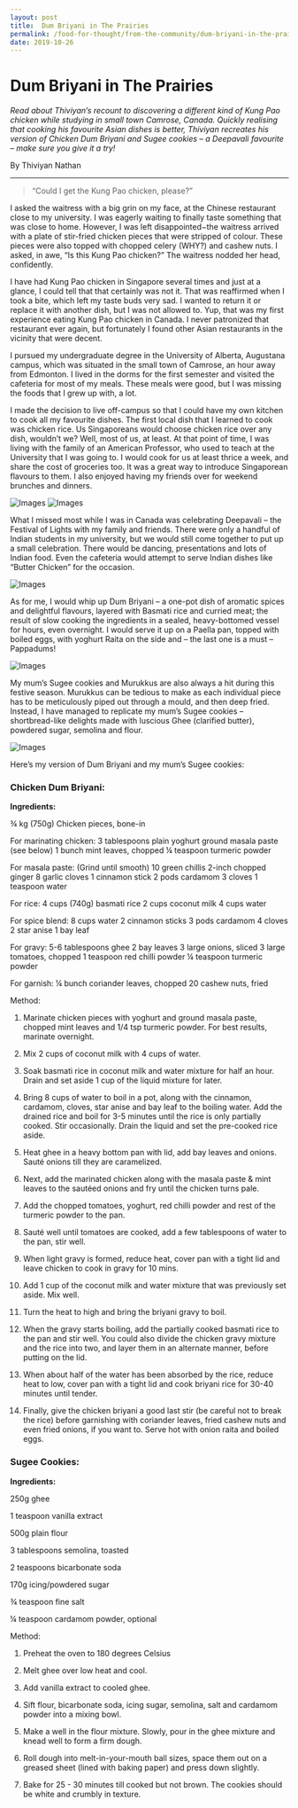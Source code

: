 ```yaml
---
layout: post
title:  Dum Briyani in The Prairies
permalink: /food-for-thought/from-the-community/dum-briyani-in-the-prairies
date: 2019-10-26
---
```

# Dum Briyani in The Prairies


*Read about Thiviyan’s recount to discovering a different kind of Kung Pao chicken while studying in small town Camrose, Canada. Quickly realising that cooking his favourite Asian dishes is better, Thiviyan recreates his version of Chicken Dum Briyani and Sugee cookies – a Deepavali favourite – make sure you give it a try!*

By Thiviyan Nathan

---

>“Could I get the Kung Pao chicken, please?” 

I asked the waitress with a big grin on my face, at the Chinese restaurant close to my university. I was eagerly waiting to finally taste something that was close to home. However, I was left disappointed−the waitress arrived with a plate of stir-fried chicken pieces that were stripped of colour. These pieces were also topped with chopped celery (WHY?) and cashew nuts. I asked, in awe, “Is this Kung Pao chicken?” The waitress nodded her head, confidently.

I have had Kung Pao chicken in Singapore several times and just at a glance, I could tell that that certainly was not it. That was reaffirmed when I took a bite, which left my taste buds very sad. I wanted to return it or replace it with another dish, but I was not allowed to. Yup, that was my first experience eating Kung Pao chicken in Canada. I never patronized that restaurant ever again, but fortunately I found other Asian restaurants in the vicinity that were decent.

I pursued my undergraduate degree in the University of Alberta, Augustana campus, which was situated in the small town of Camrose, an hour away from Edmonton. I lived in the dorms for the first semester and visited the cafeteria for most of my meals. These meals were good, but I was missing the foods that I grew up with, a lot.

I made the decision to live off-campus so that I could have my own kitchen to cook all my favourite dishes. The first local dish that I learned to cook was chicken rice. Us Singaporeans would choose chicken rice over any dish, wouldn’t we? Well, most of us, at least. At that point of time, I was living with the family of an American Professor, who used to teach at the University that I was going to. I would cook for us at least thrice a week, and share the cost of groceries too. It was a great way to introduce Singaporean flavours to them. I also enjoyed having my friends over for weekend brunches and dinners.

![Images](/images/stories/2019/dum-briyani-in-the-prairies-1.jpg)
![Images](/images/stories/2019/dum-briyani-in-the-prairies2.jpg)

What I missed most while I was in Canada was celebrating Deepavali – the Festival of Lights with my family and friends. There were only a handful of Indian students in my university, but we would still come together to put up a small celebration. There would be dancing, presentations and lots of Indian food. Even the cafeteria would attempt to serve Indian dishes like “Butter Chicken” for the occasion.

![Images](/images/stories/2019/dum-briyani-in-the-prairies3.jpg)

As for me, I would whip up Dum Briyani – a one-pot dish of aromatic spices and delightful flavours, layered with Basmati rice and curried meat; the result of slow cooking the ingredients in a sealed, heavy-bottomed vessel for hours, even overnight. I would serve it up on a Paella pan, topped with boiled eggs, with yoghurt Raita on the side and – the last one is a must – Pappadums!

![Images](/images/stories/2019/dum-briyani-in-the-prairies-4.jpg)

My mum’s Sugee cookies and Murukkus are also always a hit during this festive season. Murukkus can be tedious to make as each individual piece has to be meticulously piped out through a mould, and then deep fried. Instead, I have managed to replicate my mum’s Sugee cookies – shortbread-like delights made with luscious Ghee (clarified butter), powdered sugar, semolina and flour.

![Images](/images/stories/2019/dum-briyani-in-the-prairies-5.jpg)

Here’s my version of Dum Briyani and my mum’s Sugee cookies:

### Chicken Dum Briyani:

**Ingredients:**

¾ kg (750g) Chicken pieces, bone-in

For marinating chicken:
3 tablespoons plain yoghurt
ground masala paste (see below)
1 bunch mint leaves, chopped
¼ teaspoon turmeric powder

For masala paste:
(Grind until smooth)
10 green chillis
2-inch chopped ginger
8 garlic cloves
1 cinnamon stick
2 pods cardamom
3 cloves
1 teaspoon water

For rice:
4 cups (740g) basmati rice
2 cups coconut milk
4 cups water

For spice blend:
8 cups water
2 cinnamon sticks
3 pods cardamom
4 cloves
2 star anise
1 bay leaf

For gravy:
5-6 tablespoons ghee
2 bay leaves
3 large onions, sliced
3 large tomatoes, chopped
1 teaspoon red chilli powder
¼ teaspoon turmeric powder

For garnish:
¼ bunch coriander leaves, chopped
20 cashew nuts, fried


Method:
1. Marinate chicken pieces with yoghurt and ground masala paste, chopped mint leaves and 1/4 tsp turmeric powder. For best results, marinate overnight.
2. Mix 2 cups of coconut milk with 4 cups of water.
3. Soak basmati rice in coconut milk and water mixture for half an hour. Drain and set aside 1 cup of the liquid mixture for later.

4. Bring 8 cups of water to boil in a pot, along with the cinnamon, cardamom, cloves, star anise and bay leaf to the boiling water. Add the drained rice and boil for 3-5 minutes until the rice is only partially cooked. Stir occasionally. Drain the liquid and set the pre-cooked rice aside.
5. Heat ghee in a heavy bottom pan with lid, add bay leaves and onions. Sauté onions till they are caramelized.
6. Next, add the marinated chicken along with the masala paste & mint leaves to the sautéed onions and fry until the chicken turns pale.
7. Add the chopped tomatoes, yoghurt, red chilli powder and rest of the turmeric powder to the pan.
8. Sauté well until tomatoes are cooked, add a few tablespoons of water to the pan, stir well.
9. When light gravy is formed, reduce heat, cover pan with a tight lid and leave chicken to cook in gravy for 10 mins.

10. Add 1 cup of the coconut milk and water mixture that was previously set aside. Mix well.
11. Turn the heat to high and bring the briyani gravy to boil.
12. When the gravy starts boiling, add the partially cooked basmati rice to the pan and stir well. You could also divide the chicken gravy mixture and the rice into two, and layer them in an alternate manner, before putting on the lid.
13. When about half of the water has been absorbed by the rice, reduce heat to low, cover pan with a tight lid and cook briyani rice for 30-40 minutes until tender.
14. Finally, give the chicken briyani a good last stir (be careful not to break the rice) before garnishing with coriander leaves, fried cashew nuts and even fried onions, if you want to.
Serve hot with onion raita and boiled eggs.



### Sugee Cookies:

**Ingredients:**

250g ghee

1 teaspoon vanilla extract

500g plain flour

3 tablespoons semolina, toasted

2 teaspoons bicarbonate soda

170g icing/powdered sugar

¾ teaspoon fine salt

¼ teaspoon cardamom powder, optional


Method:

1. Preheat the oven to 180 degrees Celsius           

2. Melt ghee over low heat and cool.       

3. Add vanilla extract to cooled ghee.

4. Sift flour, bicarbonate soda, icing sugar, semolina, salt and cardamom powder into a mixing bowl.    

5. Make a well in the flour mixture. Slowly, pour in the ghee mixture and knead well to form a firm dough. 

6. Roll dough into melt-in-your-mouth ball sizes, space them out on a greased sheet (lined with baking paper) and press down slightly.

7. Bake for 25 - 30 minutes till cooked but not brown. The cookies should be white and crumbly in texture.

